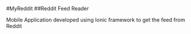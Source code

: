 #MyReddit
##Reddit Feed Reader

Mobile Application developed using Ionic framework to get the feed from Reddit

